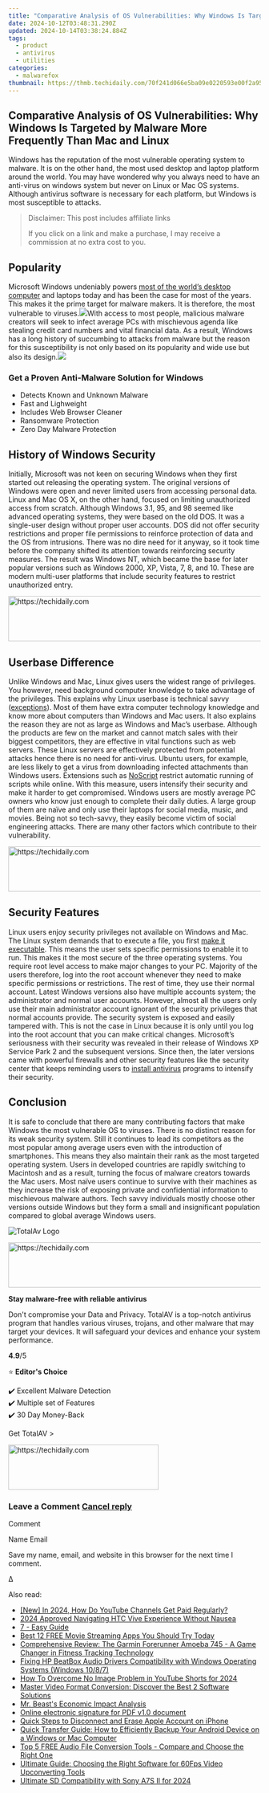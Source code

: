 ```yaml
---
title: "Comparative Analysis of OS Vulnerabilities: Why Windows Is Targeted by Malware More Frequently Than Mac and Linux"
date: 2024-10-12T03:48:31.290Z
updated: 2024-10-14T03:38:24.884Z
tags:
  - product
  - antivirus
  - utilities
categories:
  - malwarefox
thumbnail: https://thmb.techidaily.com/70f241d066e5ba09e0220593e00f2a957d64d581fb486617b19976fb6093a216.jpg
---
```


## Comparative Analysis of OS Vulnerabilities: Why Windows Is Targeted by Malware More Frequently Than Mac and Linux

Windows has the reputation of the most vulnerable operating system to malware. It is on the other hand, the most used desktop and laptop platform around the world. You may have wondered why you always need to have an anti-virus on windows system but never on Linux or Mac OS systems. Although antivirus software is necessary for each platform, but Windows is most susceptible to attacks.

>  Disclaimer: This post includes affiliate links
>
>  If you click on a link and make a purchase, I may receive a commission at no extra cost to you.
>

## Popularity

Microsoft Windows undeniably powers [most of the world’s desktop computer](http://gs.statcounter.com/os-market-share/desktop/worldwide/#monthly-201707-201807-bar) and laptops today and has been the case for most of the years. This makes it the prime target for malware makers. It is therefore, the most vulnerable to viruses.![](https://www.malwarefox.com/wp-content/uploads/2018/09/desktop-operating-system-usage-statistics.png)With access to most people, malicious malware creators will seek to infect average PCs with mischievous agenda like stealing credit card numbers and vital financial data. As a result, Windows has a long history of succumbing to attacks from malware but the reason for this susceptibility is not only based on its popularity and wide use but also its design.![](https://www.malwarefox.com//www.malwarefox.com/wp-content/uploads/2017/02/box-right-grey-bg.jpg) 

### Get a Proven Anti-Malware Solution for Windows

* Detects Known and Unknown Malware
* Fast and Lighweight
* Includes Web Browser Cleaner
* Ransomware Protection
* Zero Day Malware Protection

## History of Windows Security

Initially, Microsoft was not keen on securing Windows when they first started out releasing the operating system. The original versions of Windows were open and never limited users from accessing personal data. Linux and Mac OS X, on the other hand, focused on limiting unauthorized access from scratch. Although Windows 3.1, 95, and 98 seemed like advanced operating systems, they were based on the old DOS. It was a single-user design without proper user accounts. DOS did not offer security restrictions and proper file permissions to reinforce protection of data and the OS from intrusions. There was no dire need for it anyway, so it took time before the company shifted its attention towards reinforcing security measures. The result was Windows NT, which became the base for later popular versions such as Windows 2000, XP, Vista, 7, 8, and 10\. These are modern multi-user platforms that include security features to restrict unauthorized entry. 

<!-- affiliate ads begin -->
<a href="https://aligracehair.sjv.io/c/5597632/1975807/19272" target="_top" id="1975807">
  <img src="//a.impactradius-go.com/display-ad/19272-1975807" border="0" alt="https://techidaily.com" width="728" height="90"/>
</a>
<img height="0" width="0" src="https://aligracehair.sjv.io/i/5597632/1975807/19272" style="position:absolute;visibility:hidden;" border="0" />
<!-- affiliate ads end -->

## Userbase Difference

Unlike Windows and Mac, Linux gives users the widest range of privileges. You however, need background computer knowledge to take advantage of the privileges. This explains why Linux userbase is technical savvy ([exceptions](https://www.reddit.com/r/talesfromtechsupport/comments/2jk1qc/so%5Fthat%5Fjust%5Fhappened%5Faka%5Fnot%5Fall%5Flinux%5Fusers%5Fare/)). Most of them have extra computer technology knowledge and know more about computers than Windows and Mac users. It also explains the reason they are not as large as Windows and Mac’s userbase. Although the products are few on the market and cannot match sales with their biggest competitors, they are effective in vital functions such as web servers. These Linux servers are effectively protected from potential attacks hence there is no need for anti-virus. Ubuntu users, for example, are less likely to get a virus from downloading infected attachments than Windows users. Extensions such as [NoScript](https://noscript.net/) restrict automatic running of scripts while online. With this measure, users intensify their security and make it harder to get compromised. Windows users are mostly average PC owners who know just enough to complete their daily duties. A large group of them are naïve and only use their laptops for social media, music, and movies. Being not so tech-savvy, they easily become victim of social engineering attacks. There are many other factors which contribute to their vulnerability.

<!-- affiliate ads begin -->
<a href="https://unicoeye.pxf.io/c/5597632/2134498/18498" target="_top" id="2134498">
  <img src="//a.impactradius-go.com/display-ad/18498-2134498" border="0" alt="https://techidaily.com" width="720" height="90"/>
</a>
<img height="0" width="0" src="https://unicoeye.pxf.io/i/5597632/2134498/18498" style="position:absolute;visibility:hidden;" border="0" />
<!-- affiliate ads end -->

## Security Features

Linux users enjoy security privileges not available on Windows and Mac. The Linux system demands that to execute a file, you first [make it executable](https://medium.com/@peey/how-to-make-a-file-executable-in-linux-99f2070306b5). This means the user sets specific permissions to enable it to run. This makes it the most secure of the three operating systems. You require root level access to make major changes to your PC. Majority of the users therefore, log into the root account whenever they need to make specific permissions or restrictions. The rest of time, they use their normal account. Latest Windows versions also have multiple accounts system; the administrator and normal user accounts. However, almost all the users only use their main administrator account ignorant of the security privileges that normal accounts provide. The security system is exposed and easily tampered with. This is not the case in Linux because it is only until you log into the root account that you can make critical changes. Microsoft’s seriousness with their security was revealed in their release of Windows XP Service Park 2 and the subsequent versions. Since then, the later versions came with powerful firewalls and other security features like the security center that keeps reminding users to [install antivirus](https://tools.techidaily.com/malwarefox/products/) programs to intensify their security.

## Conclusion

It is safe to conclude that there are many contributing factors that make Windows the most vulnerable OS to viruses. There is no distinct reason for its weak security system. Still it continues to lead its competitors as the most popular among average users even with the introduction of smartphones. This means they also maintain their rank as the most targeted operating system. Users in developed countries are rapidly switching to Macintosh and as a result, turning the focus of malware creators towards the Mac users. Most naïve users continue to survive with their machines as they increase the risk of exposing private and confidential information to mischievous malware authors. Tech savvy individuals mostly choose other versions outside Windows but they form a small and insignificant population compared to global average Windows users.

![TotalAv Logo](https://www.malwarefox.com/wp-content/uploads/2024/02/totalav-svg.webp "totalav-svg")

<!-- affiliate ads begin -->
<a href="https://aligracehair.sjv.io/c/5597632/2027195/19272" target="_top" id="2027195">
  <img src="//a.impactradius-go.com/display-ad/19272-2027195" border="0" alt="https://techidaily.com" width="728" height="90"/>
</a>
<img height="0" width="0" src="https://aligracehair.sjv.io/i/5597632/2027195/19272" style="position:absolute;visibility:hidden;" border="0" />
<!-- affiliate ads end -->

**Stay malware-free with reliable antivirus**

Don't compromise your Data and Privacy. TotalAV is a top-notch antivirus program that handles various viruses, trojans, and other malware that may target your devices. It will safeguard your devices and enhance your system performance.

**4.9**/5

⭐ **Editor's Choice**

✔️ Excellent Malware Detection  
✔️ Multiple set of Features  
✔️ 30 Day Money-Back

[](https://tools.techidaily.com/malwarefox/products/) Get TotalAV > 

<!-- affiliate ads begin -->
<a href="https://aligracehair.sjv.io/c/5597632/2087248/19272" target="_top" id="2087248">
  <img src="//a.impactradius-go.com/display-ad/19272-2087248" border="0" alt="https://techidaily.com" width="300" height="90"/>
</a>
<img height="0" width="0" src="https://aligracehair.sjv.io/i/5597632/2087248/19272" style="position:absolute;visibility:hidden;" border="0" />
<!-- affiliate ads end -->

### Leave a Comment [Cancel reply](https://tools.techidaily.com/malwarefox/products/)

Comment

Name Email 

Save my name, email, and website in this browser for the next time I comment.

Δ

<ins class="adsbygoogle"
     style="display:block"
     data-ad-format="autorelaxed"
     data-ad-client="ca-pub-7571918770474297"
     data-ad-slot="1223367746"></ins>

<ins class="adsbygoogle"
     style="display:block"
     data-ad-client="ca-pub-7571918770474297"
     data-ad-slot="8358498916"
     data-ad-format="auto"
     data-full-width-responsive="true"></ins>

<span class="atpl-alsoreadstyle">Also read:</span>
<div><ul>
<li><a href="https://eaxpv-info.techidaily.com/new-in-2024-how-do-youtube-channels-get-paid-regularly/"><u>[New] In 2024, How Do YouTube Channels Get Paid Regularly?</u></a></li>
<li><a href="https://fox-cloud.techidaily.com/2024-approved-navigating-htc-vive-experience-without-nausea/"><u>2024 Approved Navigating HTC Vive Experience Without Nausea</u></a></li>
<li><a href="https://win-wonderful.techidaily.com/7-easy-guide/"><u>7 - Easy Guide</u></a></li>
<li><a href="https://techtrends.techidaily.com/best-12-free-movie-streaming-apps-you-should-try-today/"><u>Best 12 FREE Movie Streaming Apps You Should Try Today</u></a></li>
<li><a href="https://buynow-marvelous.techidaily.com/comprehensive-review-the-garmin-forerunner-amoeba-745-a-game-changer-in-fitness-tracking-technology/"><u>Comprehensive Review: The Garmin Forerunner Amoeba 745 - A Game Changer in Fitness Tracking Technology</u></a></li>
<li><a href="https://win-amazing.techidaily.com/fixing-hp-beatbox-audio-drivers-compatibility-with-windows-operating-systems-windows-1087/"><u>Fixing HP BeatBox Audio Drivers Compatibility with Windows Operating Systems (Windows 10/8/7)</u></a></li>
<li><a href="https://youtube-docs.techidaily.com/o-overcome-no-image-problem-in-youtube-shorts-for-2024/"><u>How To Overcome No Image Problem in YouTube Shorts for 2024</u></a></li>
<li><a href="https://win-wonderful.techidaily.com/master-video-format-conversion-discover-the-best-2-software-solutions/"><u>Master Video Format Conversion: Discover the Best 2 Software Solutions</u></a></li>
<li><a href="https://youtube-videos.techidaily.com/mr-beasts-economic-impact-analysis/"><u>Mr. Beast's Economic Impact Analysis</u></a></li>
<li><a href="https://review-topics.techidaily.com/online-electronic-signature-for-pdf-v10-document-by-ldigisigner-sign-a-pdf-sign-a-pdf/"><u>Online electronic signature for PDF v1.0 document</u></a></li>
<li><a href="https://win-wonderful.techidaily.com/quick-steps-to-disconnect-and-erase-apple-account-on-iphone/"><u>Quick Steps to Disconnect and Erase Apple Account on iPhone</u></a></li>
<li><a href="https://win-wonderful.techidaily.com/quick-transfer-guide-how-to-efficiently-backup-your-android-device-on-a-windows-or-mac-computer/"><u>Quick Transfer Guide: How to Efficiently Backup Your Android Device on a Windows or Mac Computer</u></a></li>
<li><a href="https://win-wonderful.techidaily.com/top-5-free-audio-file-conversion-tools-compare-and-choose-the-right-one/"><u>Top 5 FREE Audio File Conversion Tools - Compare and Choose the Right One</u></a></li>
<li><a href="https://win-wonderful.techidaily.com/ultimate-guide-choosing-the-right-software-for-60fps-video-upconverting-tools/"><u>Ultimate Guide: Choosing the Right Software for 60Fps Video Upconverting Tools</u></a></li>
<li><a href="https://fox-direct.techidaily.com/ultimate-sd-compatibility-with-sony-a7s-ii-for-2024/"><u>Ultimate SD Compatibility with Sony A7S II for 2024</u></a></li>
</ul></div>

